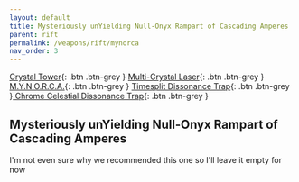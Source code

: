 ```yaml
---
layout: default
title: Mysteriously unYielding Null-Onyx Rampart of Cascading Amperes
parent: rift
permalink: /weapons/rift/mynorca
nav_order: 3
---
```


<span class="fs-1">[Crystal Tower](/weapons/rift/ct){: .btn .btn-grey } </span><span class="fs-1">[Multi-Crystal Laser](/weapons/rift/mcl){: .btn .btn-grey } </span> <span class="fs-1">[M.Y.N.O.R.C.A.](/weapons/rift/mynorca){: .btn .btn-grey } </span><span class="fs-1">[ Timesplit Dissonance Trap](/weapons/rift/tdt){: .btn .btn-grey }</span><span class="fs-1">[ Chrome Celestial Dissonance Trap](/weapons/rift/ccdt){: .btn .btn-grey }</span>

## Mysteriously unYielding Null-Onyx Rampart of Cascading Amperes

I'm not even sure why we recommended this one so I'll leave it empty for now
